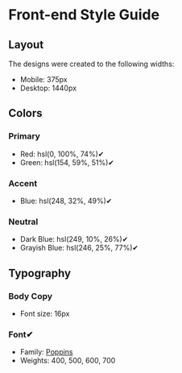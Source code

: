 # Front-end Style Guide

## Layout

The designs were created to the following widths:

- Mobile: 375px
- Desktop: 1440px

## Colors

### Primary

- Red: hsl(0, 100%, 74%)✔
- Green: hsl(154, 59%, 51%)✔

### Accent

- Blue: hsl(248, 32%, 49%)✔

### Neutral

- Dark Blue: hsl(249, 10%, 26%)✔
- Grayish Blue: hsl(246, 25%, 77%)✔

## Typography

### Body Copy

- Font size: 16px

### Font✔

- Family: [Poppins](https://fonts.google.com/specimen/Poppins)
- Weights: 400, 500, 600, 700
